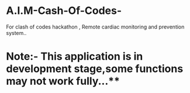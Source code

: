 # A.I.M-Cash-Of-Codes-
For clash of codes hackathon , Remote cardiac monitoring and prevention system..

# Note:- This application is in development stage,some functions may not work fully...**

